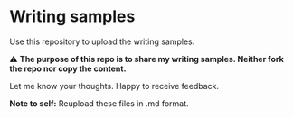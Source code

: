 # Writing samples
Use this repository to upload the writing samples. 


:warning: **The purpose of this repo is to share my writing samples. Neither fork the repo nor copy the content.**

Let me know your thoughts. Happy to receive feedback.

**Note to self:** Reupload these files in .md format.
